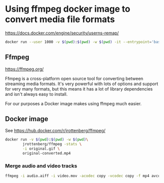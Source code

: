 # Using ffmpeg docker image to convert media file formats

<https://docs.docker.com/engine/security/userns-remap/>

```sh
docker run --user 1000 -v $(pwd):$(pwd) -w $(pwd) -it --entrypoint='bash' jrottenberg/ffmpeg
```

## Ffmpeg

<https://ffmpeg.org/>

Ffmpeg is a cross-platform open source tool for converting between streaming media formats.  It's very powerful with lots of options and support for very many formats, but this means it has a lot of library dependencies and isn't always easy to install.

For our purposes a Docker image makes using ffmpeg much easier.

## Docker image

See <https://hub.docker.com/r/jrottenberg/ffmpeg/>

```sh
docker run -v $(pwd):$(pwd) -w $(pwd)\
        jrottenberg/ffmpeg -stats \
        -i original.gif \
        original-converted.mp4
```

###  Merge audio and video tracks

```sh
ffmpeg -i audio.aiff -i video.mov -acodec copy -vcodec copy -f mp4 avcombined.mp4
```
